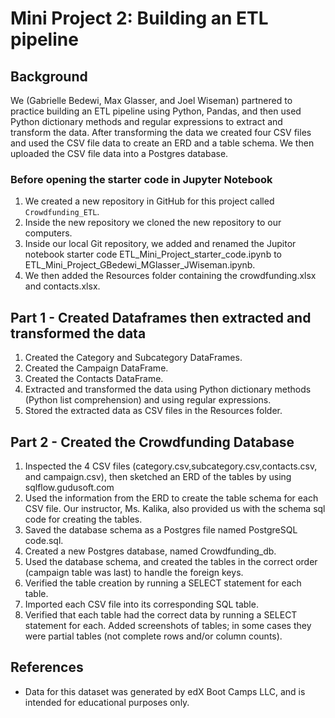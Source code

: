 # Mini Project 2: Building an ETL pipeline

## Background

We (Gabrielle Bedewi, Max Glasser, and Joel Wiseman) partnered to practice building an ETL pipeline using Python, Pandas, and then used Python dictionary methods and regular expressions to extract and transform the data.  After transforming the data we created four CSV files and used the CSV file data to create an ERD and a table schema.  We then uploaded the CSV file data into a Postgres database.

### Before opening the starter code in Jupyter Notebook

1. We created a new repository in GitHub for this project called `Crowdfunding_ETL`. 
2. Inside the new repository we cloned the new repository to our computers.
3. Inside our local Git repository, we added and renamed the Jupitor notebook starter code ETL_Mini_Project_starter_code.ipynb to ETL_Mini_Project_GBedewi_MGlasser_JWiseman.ipynb.
4. We then added the Resources folder containing the crowdfunding.xlsx and contacts.xlsx.

## Part 1 - Created Dataframes then extracted and transformed the data

1. Created the Category and Subcategory DataFrames.
2. Created the Campaign DataFrame.
3. Created the Contacts DataFrame.
4. Extracted and transformed the data using Python dictionary methods (Python list comprehension) and using regular expressions.
5. Stored the extracted data as CSV files in the Resources folder.
    
## Part 2 - Created the Crowdfunding Database

1. Inspected the 4 CSV files (category.csv,subcategory.csv,contacts.csv, and campaign.csv), then sketched an ERD of the tables by using sqlflow.gudusoft.com
2. Used the information from the ERD to create the table schema for each CSV file.  Our instructor, Ms. Kalika, also provided us with the schema sql code for creating the tables. 
3. Saved the database schema as a Postgres file named PostgreSQL code.sql.
4. Created a new Postgres database, named Crowdfunding_db.
5. Used the database schema, and created the tables in the correct order (campaign table was last) to handle the foreign keys.
6. Verified the table creation by running a SELECT statement for each table.
7. Imported each CSV file into its corresponding SQL table.
8. Verified that each table had the correct data by running a SELECT statement for each.  Added screenshots of tables; in some cases they were partial tables (not complete rows and/or column counts).

## References

* Data for this dataset was generated by edX Boot Camps LLC, and is intended for educational purposes only.
